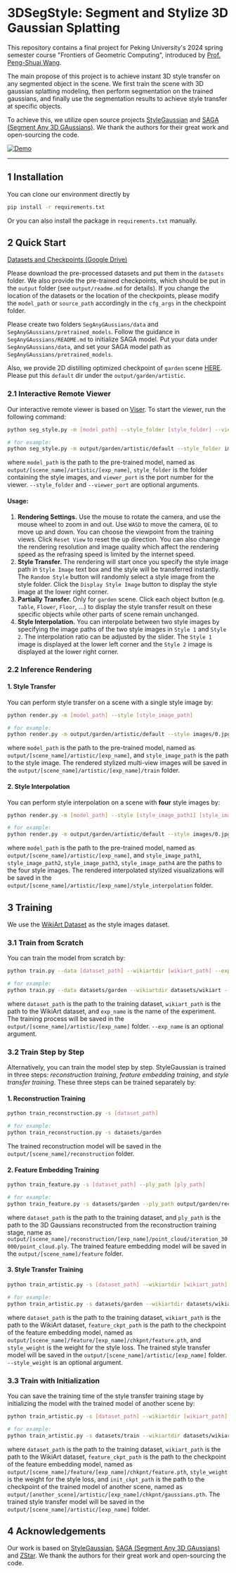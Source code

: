 #  3DSegStyle: Segment and Stylize 3D Gaussian Splatting


This repository contains a final project for Peking University's 2024 spring semester course "Frontiers of Geometric Computing", introduced by [Prof. Peng-Shuai Wang](https://wang-ps.github.io/). 

The main propose of this project is to achieve instant 3D style transfer on any segmented object in the scene. We first train the scene with 3D gaussian splatting modeling, then perform segmentation on the trained gaussians, and finally use the segmentation results to achieve style transfer at specific objects. 

To achieve this, we utilize open source projects [StyleGaussian](https://arxiv.org/abs/2403.07807) and [SAGA (Segment Any 3D GAussians)](https://arxiv.org/abs/2312.00860). We thank the authors for their great work and open-sourcing the code.


[![Demo](https://res.cloudinary.com/marcomontalbano/image/upload/v1719566181/video_to_markdown/images/youtube--6S12YDWTCq8-c05b58ac6eb4c4700831b2b3070cd403.jpg)](https://www.youtube.com/watch?v=6S12YDWTCq8 "Demo")

---

## 1 Installation

You can clone our environment directly by
```bash
pip install -r requirements.txt
```

Or you can also install the package in `requirements.txt` manually.

## 2 Quick Start

[Datasets and Checkpoints (Google Drive)](https://drive.google.com/drive/folders/1xHGXniVL3nh6G7pKDkZR1SJlfvo4YB1J?usp=sharing)

Please download the pre-processed datasets and put them in the `datasets` folder. We also provide the pre-trained checkpoints, which should be put in the `output` folder (see `output/readme.md` for details). If you change the location of the datasets or the location of the checkpoints, please modify the `model_path` or `source_path` accordingly in the `cfg_args` in the checkpoint folder.

Please create two folders `SegAnyGAussians/data` and `SegAnyGAussians/pretrained_models`. Follow the guidance in `SegAnyGAussians/README.md` to initialize SAGA model. Put your data under `SegAnyGAussians/data`, and set your SAGA model path as `SegAnyGAussians/pretrained_models`. 

Also, we provide 2D distilling optimized checkpoint of `garden` scene [HERE](https://drive.google.com/drive/folders/1SXxhLDmhOW_lPScke2iPbwPuhMWoiIEv?usp=sharing). Please put this `default` dir under the `output/garden/artistic`.

### 2.1 Interactive Remote Viewer

Our interactive remote viewer is based on [Viser](https://github.com/nerfstudio-project/viser). To start the viewer, run the following command:
```bash
python seg_style.py -m [model_path] --style_folder [style_folder] --viewer_port [viewer_port]

# for example:
python seg_style.py -m output/garden/artistic/default --style_folder images --viewer_port 5748
```
where `model_path` is the path to the pre-trained model, named as `output/[scene_name]/artistic/[exp_name]`, `style_folder` is the folder containing the style images, and `viewer_port` is the port number for the viewer. `--style_folder` and `--viewer_port` are optional arguments.

#### Usage:
 1. **Rendering Settings.** Use the mouse to rotate the camera, and use the mouse wheel to zoom in and out. Use `WASD` to move the camera, `QE` to move up and down. You can choose the viewpoint from the training views. Click `Reset View` to reset the up direction.  You can also change the rendering resolution and image quality which affect the rendering speed as the refrasing speed is limited by the internet speed. 
 2. **Style Transfer.** The rendering will start once you specify the style image path in `Style Image` text box and the style will be transferred instantly. The `Random Style` button will randomly select a style image from the style folder. Click the `Display Style Image` button to display the style image at the lower right corner.
 3. **Partially Transfer.** Only for `garden` scene. Click each object button (e.g. `Table`, `Flower`, `Floor`, ...) to display the style transfer result on these specific objects while other parts of scene remain unchanged.
 4. **Style Interpolation.** You can interpolate between two style images by specifying the image paths of the two style images in `Style 1` and `Style 2`. The interpolation ratio can be adjusted by the slider. The  `Style 1` image is displayed at the lower left corner and the `Style 2` image is displayed at the lower right corner.


### 2.2 Inference Rendering

#### 1. Style Transfer
You can perform style transfer on a scene with a single style image by:
```bash
python render.py -m [model_path] --style [style_image_path] 

# for example:
python render.py -m output/garden/artistic/default --style images/0.jpg
```
where `model_path` is the path to the pre-trained model, named as `output/[scene_name]/artistic/[exp_name]`, and `style_image_path` is the path to the style image. The rendered stylized multi-view images will be saved in the `output/[scene_name]/artistic/[exp_name]/train` folder.

#### 2. Style Interpolation
You can perform style interpolation on a scene with **four** style images by:
```bash
python render.py -m [model_path] --style [style_image_path1] [style_image_path2] [style_image_path3] [style_image_path4]

# for example:
python render.py -m output/garden/artistic/default --style images/0.jpg images/1.jpg images/2.jpg images/3.jpg
```
where `model_path` is the path to the pre-trained model, named as `output/[scene_name]/artistic/[exp_name]`, and `style_image_path1`, `style_image_path2`, `style_image_path3`, `style_image_path4` are the paths to the four style images. The rendered interpolated stylized visualizations will be saved in the `output/[scene_name]/artistic/[exp_name]/style_interpolation` folder.


## 3 Training
We use the [WikiArt Dataset](https://www.kaggle.com/datasets/ipythonx/wikiart-gangogh-creating-art-gan) as the style images dataset.

### 3.1 Train from Scratch
You can train the model from scratch by:
```bash
python train.py --data [dataset_path] --wikiartdir [wikiart_path] --exp_name [exp_name]

# for example:
python train.py --data datasets/garden --wikiartdir datasets/wikiart --exp_name default
```
where `dataset_path` is the path to the training dataset, `wikiart_path` is the path to the WikiArt dataset, and `exp_name` is the name of the experiment. The training process will be saved in the `output/[scene_name]/artistic/[exp_name]` folder. `--exp_name` is an optional argument.

### 3.2 Train Step by Step
Alternatively, you can train the model step by step. StyleGaussian is trained in three steps: *reconstruction training*, *feature embedding training*, and *style transfer training*. These three steps can be trained separately by:

#### 1. Reconstruction Training
```bash
python train_reconstruction.py -s [dataset_path]

# for example:
python train_reconstruction.py -s datasets/garden
```
The trained reconstruction model will be saved in the `output/[scene_name]/reconstruction` folder.

#### 2. Feature Embedding Training
```bash
python train_feature.py -s [dataset_path] --ply_path [ply_path]

# for example:
python train_feature.py -s datasets/garden --ply_path output/garden/reconstruction/default/point_cloud/iteration_30000/point_cloud.ply
```
where `dataset_path` is the path to the training dataset, and `ply_path` is the path to the 3D Gaussians reconstructed from the reconstruction training stage, name as `output/[scene_name]/reconstruction/[exp_name]/point_cloud/iteration_30000/point_cloud.ply`. The trained feature embedding model will be saved in the `output/[scene_name]/feature` folder.


#### 3. Style Transfer Training
```bash
python train_artistic.py -s [dataset_path] --wikiartdir [wikiart_path] --ckpt_path [feature_ckpt_path] --style_weight [style_weight] 

# for example:
python train_artistic.py -s datasets/garden --wikiartdir datasets/wikiart --ckpt_path output/garden/feature/default/chkpnt/feature.pth --style_weight 10
```
where `dataset_path` is the path to the training dataset, `wikiart_path` is the path to the WikiArt dataset, `feature_ckpt_path` is the path to the checkpoint of the feature embedding model, named as `output/[scene_name]/feature/[exp_name]/chkpnt/feature.pth`, and `style_weight` is the weight for the style loss. The trained style transfer model will be saved in the `output/[scene_name]/artistic/[exp_name]` folder. `--style_weight` is an optional argument.

### 3.3 Train with Initialization
You can save the training time of the style transfer training stage by initializing the model with the trained model of another scene by:
```bash
python train_artistic.py -s [dataset_path] --wikiartdir [wikiart_path] --ckpt_path [feature_ckpt_path] --style_weight [style_weight] --decoder_path [init_ckpt_path]

# for example:
python train_artistic.py -s datasets/train --wikiartdir datasets/wikiart --ckpt_path output/train/feature/default/chkpnt/feature.pth --style_weight 10 --decoder_path output/truck/artistic/default/chkpnt/gaussians.pth
```
where `dataset_path` is the path to the training dataset, `wikiart_path` is the path to the WikiArt dataset, `feature_ckpt_path` is the path to the checkpoint of the feature embedding model, named as `output/[scene_name]/feature/[exp_name]/chkpnt/feature.pth`, `style_weight` is the weight for the style loss, and `init_ckpt_path` is the path to the checkpoint of the trained model of another scene, named as `output/[another_scene]/artistic/[exp_name]/chkpnt/gaussians.pth`. The trained style transfer model will be saved in the `output/[scene_name]/artistic/[exp_name]` folder.

## 4 Acknowledgements

Our work is based on [StyleGaussian](https://arxiv.org/abs/2403.07807), [SAGA (Segment Any 3D GAussians)](https://arxiv.org/abs/2312.00860) and [ZStar](https://arxiv.org/abs/2311.16491). We thank the authors for their great work and open-sourcing the code.
